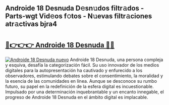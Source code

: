 ## Androide 18 Desnuda D𝚎sn𝚞dos filtr𝚊dos - Parts-wgt Vid𝚎os f𝚘tos - N𝚞evas filtr𝚊ciones atr𝚊ctivas bjra4

# <h2><a href="http://mb2nsv.tromn.icu/?c=Androide+18+Desnuda">🔗👉👉👉 Androide 18 Desnuda 🔗🔗</a></h2>

[![Androide 18 Desnuda nuevo](https://i.imgur.com/pEAQMta.gif)](http://mb2nsv.tromn.icu/?c=Androide+18+Desnuda)
Androide 18 Desnuda, una persona compleja y esquiva, desafía la categorización fácil. Su uso innovador de los medios digitales para la autopresentación ha cautivado y enfurecido a los observadores, estimulando debates sobre el consentimiento, la moralidad y la esencia de las comunidades en línea. Aunque se desconoce su rumbo futuro, su papel en la redefinición de la esfera digital es incuestionable. Impulsado por una determinación inquebrantable y un encanto innegable, el progreso de Androide 18 Desnuda en el ámbito digital es implacable.
